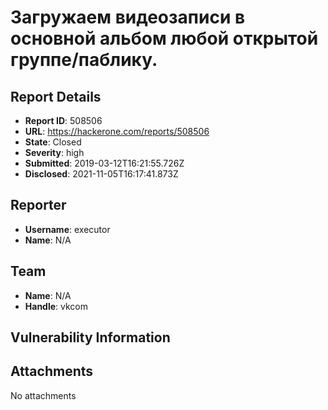 # Загружаем видеозаписи в основной альбом любой открытой группе/паблику.

## Report Details
- **Report ID**: 508506
- **URL**: https://hackerone.com/reports/508506
- **State**: Closed
- **Severity**: high
- **Submitted**: 2019-03-12T16:21:55.726Z
- **Disclosed**: 2021-11-05T16:17:41.873Z

## Reporter
- **Username**: executor
- **Name**: N/A

## Team
- **Name**: N/A
- **Handle**: vkcom

## Vulnerability Information


## Attachments
No attachments
